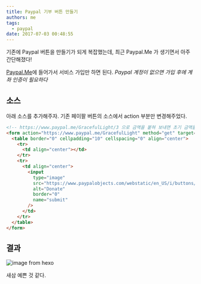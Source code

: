 ```yaml
---
title: Paypal 기부 버튼 만들기
authors: me
tags:
  - paypal
date: 2017-07-03 00:48:55
---
```


기존에 Paypal 버튼을 만들기가 되게 복잡했는데, 최근 Paypal.Me 가 생기면서 아주 간단해졌다!

[Paypal.Me](https://www.paypal.com/KR/webapps/mpp/paypal-me?locale.x=ko_KR)에 들어가서 서비스 가입만 하면 된다.
_Paypal 계정이 없으면 가입 후에 계좌 인증이 필요하다_

## 소스

아래 소스를 추가해주자.
기존 페이팔 버튼의 소스에서 action 부분만 변경해주었다.

```html
<!-- https://www.paypal.me/GracefulLight/3 으로 금액을 붙혀 보내면 초기 금액을 설정할 수 있다. -->
<form action="https://www.paypal.me/GracefulLight" method="get" target="_blank">
  <table border="0" cellpadding="10" cellspacing="0" align="center">
    <tr>
      <td align="center"></td>
    </tr>
    <tr>
      <td align="center">
        <input
          type="image"
          src="https://www.paypalobjects.com/webstatic/en_US/i/buttons/PP_logo_h_100x26.png"
          alt="Donate"
          border="0"
          name="submit"
        />
      </td>
    </tr>
  </table>
</form>
```

## 결과

![image from hexo](https://i.imgur.com/rHzzZUM.png)

새삼 예쁜 것 같다.
